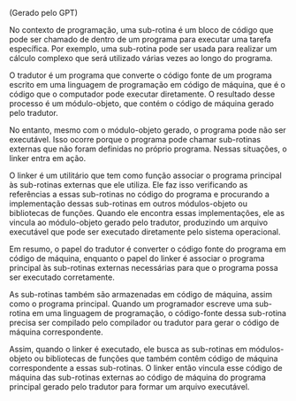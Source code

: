 (Gerado pelo GPT)

No contexto de programação, uma sub-rotina é um bloco de código que pode ser chamado de dentro de um programa para executar uma tarefa específica. Por exemplo, uma sub-rotina pode ser usada para realizar um cálculo complexo que será utilizado várias vezes ao longo do programa.

O tradutor é um programa que converte o código fonte de um programa escrito em uma linguagem de programação em código de máquina, que é o código que o computador pode executar diretamente. O resultado desse processo é um módulo-objeto, que contém o código de máquina gerado pelo tradutor.

No entanto, mesmo com o módulo-objeto gerado, o programa pode não ser executável. Isso ocorre porque o programa pode chamar sub-rotinas externas que não foram definidas no próprio programa. Nessas situações, o linker entra em ação.

O linker é um utilitário que tem como função associar o programa principal às sub-rotinas externas que ele utiliza. Ele faz isso verificando as referências a essas sub-rotinas no código do programa e procurando a implementação dessas sub-rotinas em outros módulos-objeto ou bibliotecas de funções. Quando ele encontra essas implementações, ele as vincula ao módulo-objeto gerado pelo tradutor, produzindo um arquivo executável que pode ser executado diretamente pelo sistema operacional.

Em resumo, o papel do tradutor é converter o código fonte do programa em código de máquina, enquanto o papel do linker é associar o programa principal às sub-rotinas externas necessárias para que o programa possa ser executado corretamente.

As sub-rotinas também são armazenadas em código de máquina, assim como o programa principal. Quando um programador escreve uma sub-rotina em uma linguagem de programação, o código-fonte dessa sub-rotina precisa ser compilado pelo compilador ou tradutor para gerar o código de máquina correspondente.

Assim, quando o linker é executado, ele busca as sub-rotinas em módulos-objeto ou bibliotecas de funções que também contêm código de máquina correspondente a essas sub-rotinas. O linker então vincula esse código de máquina das sub-rotinas externas ao código de máquina do programa principal gerado pelo tradutor para formar um arquivo executável.
